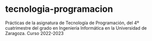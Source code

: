 # tecnologia-programacion
Prácticas de la asignatura de Tecnología de Programación, del 4º cuatrimestre del grado en Ingeniería Informática en la Universidad de Zaragoza. Curso 2022-2023
